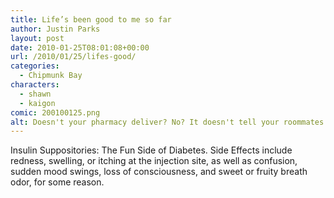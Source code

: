 ```yaml
---
title: Life’s been good to me so far
author: Justin Parks
layout: post
date: 2010-01-25T08:01:08+00:00
url: /2010/01/25/lifes-good/
categories:
  - Chipmunk Bay
characters:
  - shawn
  - kaigon
comic: 200100125.png 
alt: Doesn't your pharmacy deliver? No? It doesn't tell your roommates what the medications are? Weird.
---
```

Insulin Suppositories: The Fun Side of Diabetes. Side Effects include redness, swelling, or itching at the injection site, as well as confusion, sudden mood swings, loss of consciousness, and sweet or fruity breath odor, for some reason.